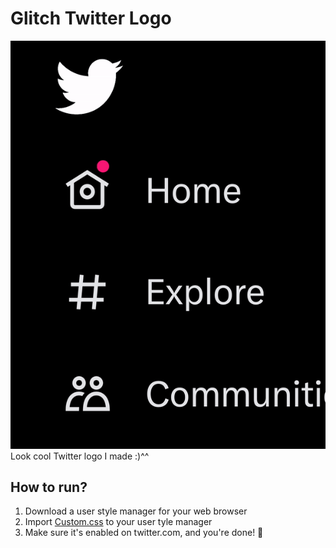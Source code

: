 # Glitch Twitter Logo
![enter image description here](https://github.com/Mirtmirtmirt/twtGlitch/blob/main/preview.gif?raw=true)
Look cool Twitter logo I made :)^^

## How to run?

 1. Download a user style manager for your web browser
 2. Import [Custom.css](https://github.com/Mirtmirtmirt/twtGlitch/blob/main/Custom.css) to your user tyle manager
 3. Make sure it's enabled on twitter.com, and you're done! 🥳
